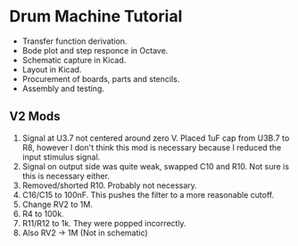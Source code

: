 # Drum Machine Tutorial
- Transfer function derivation.
- Bode plot and step responce in Octave.
- Schematic capture in Kicad.
- Layout in Kicad.
- Procurement of boards, parts and stencils.
- Assembly and testing.

## V2 Mods
1. Signal at U3.7 not centered around zero V. Placed 1uF cap from U3B.7 to R8, however I don't think this mod is necessary because I reduced the input stimulus signal.
2. Signal on output side was quite weak, swapped C10 and R10. Not sure is this is necessary either.
3. Removed/shorted R10. Probably not necessary.
4. C16/C15 to 100nF. This pushes the filter to a more reasonable cutoff.
5. Change RV2 to 1M.
6. R4 to 100k.
7. R11/R12 to 1k. They were popped incorrectly.
8. Also RV2 -> 1M (Not in schematic)
